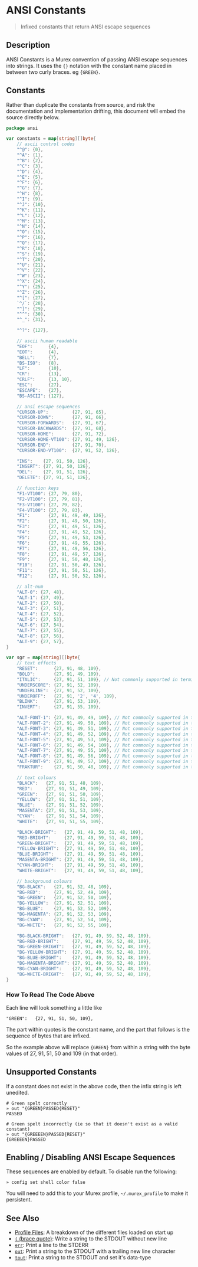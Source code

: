# ANSI Constants

> Infixed constants that return ANSI escape sequences

## Description

ANSI Constants is a Murex convention of passing ANSI escape sequences into
strings. It uses the `{}` notation with the constant name placed in between two
curly braces. eg `{GREEN}`. 

## Constants

Rather than duplicate the constants from source, and risk the documentation and
implementation drifting, this document will embed the source directly below.

```go
package ansi

var constants = map[string][]byte{
	// ascii control codes
	"^@": {0},
	"^A": {1},
	"^B": {2},
	"^C": {3},
	"^D": {4},
	"^E": {5},
	"^F": {6},
	"^G": {7},
	"^H": {8},
	"^I": {9},
	"^J": {10},
	"^K": {11},
	"^L": {12},
	"^M": {13},
	"^N": {14},
	"^O": {15},
	"^P": {16},
	"^Q": {17},
	"^R": {18},
	"^S": {19},
	"^T": {20},
	"^U": {21},
	"^V": {22},
	"^W": {23},
	"^X": {24},
	"^Y": {25},
	"^Z": {26},
	"^[": {27},
	`^/`: {28},
	"^]": {29},
	"^^": {30},
	"^_": {31},

	"^?": {127},

	// ascii human readable
	"EOF":      {4},
	"EOT":      {4},
	"BELL":     {7},
	"BS-ISO":   {8},
	"LF":       {10},
	"CR":       {13},
	"CRLF":     {13, 10},
	"ESC":      {27},
	"ESCAPE":   {27},
	"BS-ASCII": {127},

	// ansi escape sequences
	"CURSOR-UP":         {27, 91, 65},
	"CURSOR-DOWN":       {27, 91, 66},
	"CURSOR-FORWARDS":   {27, 91, 67},
	"CURSOR-BACKWARDS":  {27, 91, 68},
	"CURSOR-HOME":       {27, 91, 72},
	"CURSOR-HOME-VT100": {27, 91, 49, 126},
	"CURSOR-END":        {27, 91, 70},
	"CURSOR-END-VT100":  {27, 91, 52, 126},

	"INS":    {27, 91, 50, 126},
	"INSERT": {27, 91, 50, 126},
	"DEL":    {27, 91, 51, 126},
	"DELETE": {27, 91, 51, 126},

	// function keys
	"F1-VT100": {27, 79, 80},
	"F2-VT100": {27, 79, 81},
	"F3-VT100": {27, 79, 82},
	"F4-VT100": {27, 79, 83},
	"F1":       {27, 91, 49, 49, 126},
	"F2":       {27, 91, 49, 50, 126},
	"F3":       {27, 91, 49, 51, 126},
	"F4":       {27, 91, 49, 52, 126},
	"F5":       {27, 91, 49, 53, 126},
	"F6":       {27, 91, 49, 55, 126},
	"F7":       {27, 91, 49, 56, 126},
	"F8":       {27, 91, 49, 57, 126},
	"F9":       {27, 91, 50, 48, 126},
	"F10":      {27, 91, 50, 49, 126},
	"F11":      {27, 91, 50, 51, 126},
	"F12":      {27, 91, 50, 52, 126},

	// alt-num
	"ALT-0": {27, 48},
	"ALT-1": {27, 49},
	"ALT-2": {27, 50},
	"ALT-3": {27, 51},
	"ALT-4": {27, 52},
	"ALT-5": {27, 53},
	"ALT-6": {27, 54},
	"ALT-7": {27, 55},
	"ALT-8": {27, 56},
	"ALT-9": {27, 57},
}

var sgr = map[string][]byte{
	// text effects
	"RESET":      {27, 91, 48, 109},
	"BOLD":       {27, 91, 49, 109},
	"ITALIC":     {27, 91, 51, 109}, // Not commonly supported in terminals
	"UNDERSCORE": {27, 91, 52, 109},
	"UNDERLINE":  {27, 91, 52, 109},
	"UNDEROFF":   {27, 91, '2', '4', 109},
	"BLINK":      {27, 91, 53, 109},
	"INVERT":     {27, 91, 55, 109},

	"ALT-FONT-1": {27, 91, 49, 49, 109}, // Not commonly supported in terminals
	"ALT-FONT-2": {27, 91, 49, 50, 109}, // Not commonly supported in terminals
	"ALT-FONT-3": {27, 91, 49, 51, 109}, // Not commonly supported in terminals
	"ALT-FONT-4": {27, 91, 49, 52, 109}, // Not commonly supported in terminals
	"ALT-FONT-5": {27, 91, 49, 53, 109}, // Not commonly supported in terminals
	"ALT-FONT-6": {27, 91, 49, 54, 109}, // Not commonly supported in terminals
	"ALT-FONT-7": {27, 91, 49, 55, 109}, // Not commonly supported in terminals
	"ALT-FONT-8": {27, 91, 49, 56, 109}, // Not commonly supported in terminals
	"ALT-FONT-9": {27, 91, 49, 57, 109}, // Not commonly supported in terminals
	"FRAKTUR":    {27, 91, 50, 48, 109}, // Not commonly supported in terminals

	// text colours
	"BLACK":   {27, 91, 51, 48, 109},
	"RED":     {27, 91, 51, 49, 109},
	"GREEN":   {27, 91, 51, 50, 109},
	"YELLOW":  {27, 91, 51, 51, 109},
	"BLUE":    {27, 91, 51, 52, 109},
	"MAGENTA": {27, 91, 51, 53, 109},
	"CYAN":    {27, 91, 51, 54, 109},
	"WHITE":   {27, 91, 51, 55, 109},

	"BLACK-BRIGHT":   {27, 91, 49, 59, 51, 48, 109},
	"RED-BRIGHT":     {27, 91, 49, 59, 51, 48, 109},
	"GREEN-BRIGHT":   {27, 91, 49, 59, 51, 48, 109},
	"YELLOW-BRIGHT":  {27, 91, 49, 59, 51, 48, 109},
	"BLUE-BRIGHT":    {27, 91, 49, 59, 51, 48, 109},
	"MAGENTA-BRIGHT": {27, 91, 49, 59, 51, 48, 109},
	"CYAN-BRIGHT":    {27, 91, 49, 59, 51, 48, 109},
	"WHITE-BRIGHT":   {27, 91, 49, 59, 51, 48, 109},

	// background colours
	"BG-BLACK":   {27, 91, 52, 48, 109},
	"BG-RED":     {27, 91, 52, 49, 109},
	"BG-GREEN":   {27, 91, 52, 50, 109},
	"BG-YELLOW":  {27, 91, 52, 51, 109},
	"BG-BLUE":    {27, 91, 52, 52, 109},
	"BG-MAGENTA": {27, 91, 52, 53, 109},
	"BG-CYAN":    {27, 91, 52, 54, 109},
	"BG-WHITE":   {27, 91, 52, 55, 109},

	"BG-BLACK-BRIGHT":   {27, 91, 49, 59, 52, 48, 109},
	"BG-RED-BRIGHT":     {27, 91, 49, 59, 52, 48, 109},
	"BG-GREEN-BRIGHT":   {27, 91, 49, 59, 52, 48, 109},
	"BG-YELLOW-BRIGHT":  {27, 91, 49, 59, 52, 48, 109},
	"BG-BLUE-BRIGHT":    {27, 91, 49, 59, 52, 48, 109},
	"BG-MAGENTA-BRIGHT": {27, 91, 49, 59, 52, 48, 109},
	"BG-CYAN-BRIGHT":    {27, 91, 49, 59, 52, 48, 109},
	"BG-WHITE-BRIGHT":   {27, 91, 49, 59, 52, 48, 109},
}
```

### How To Read The Code Above

Each line will look something a little like

```
"GREEN":   {27, 91, 51, 50, 109},
```

The part within quotes is the constant name, and the part that follows is the
sequence of bytes that are infixed.

So the example above will replace `{GREEN}` from within a string with the
byte values of 27, 91, 51, 50 and 109 (in that order).

## Unsupported Constants

If a constant does not exist in the above code, then the infix string is left
unedited.

```
# Green spelt correctly
» out "{GREEN}PASSED{RESET}"
PASSED

# Green spelt incorrectly (ie so that it doesn't exist as a valid constant)
» out "{GREEEEN}PASSED{RESET}"
{GREEEEN}PASSED
```

## Enabling / Disabling ANSI Escape Sequences

These sequences are enabled by default. To disable run the following:

```
» config set shell color false
```

You will need to add this to your Murex profile, `~/.murex_profile` to make
it persistent.

## See Also

* [Profile Files](../user-guide/profile.md):
  A breakdown of the different files loaded on start up
* [`(` (brace quote)](../commands/brace-quote.md):
  Write a string to the STDOUT without new line
* [`err`](../commands/err.md):
  Print a line to the STDERR
* [`out`](../commands/out.md):
  Print a string to the STDOUT with a trailing new line character
* [`tout`](../commands/tout.md):
  Print a string to the STDOUT and set it's data-type